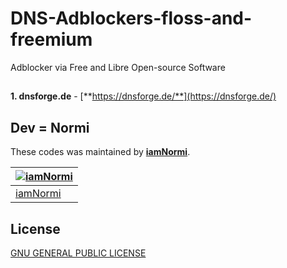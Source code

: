 # DNS-Adblockers-floss-and-freemium
Adblocker via Free and Libre Open-source Software

##
**1. dnsforge.de** - [**https://dnsforge.de/**](https://dnsforge.de/)
## Dev = Normi
These codes was maintained by [**iamNormi**](https://github.com/iamNormi).

[![iamNormi](https://github.com/iamNormi.png?size=100)](https://github.com/iamNormi) |
--- |
[iamNormi](https://github.com/iamNormi) |

## License

[GNU GENERAL PUBLIC LICENSE](./LICENSE)
